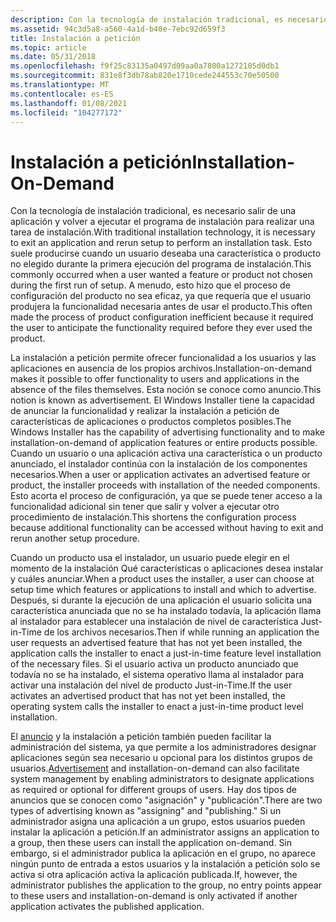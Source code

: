 ```yaml
---
description: Con la tecnología de instalación tradicional, es necesario salir de una aplicación y volver a ejecutar el programa de instalación para realizar una tarea de instalación.
ms.assetid: 94c3d5a8-a560-4a1d-b40e-7ebc92d659f3
title: Instalación a petición
ms.topic: article
ms.date: 05/31/2018
ms.openlocfilehash: f9f25c83135a0497d09aa0a7800a1272105d0db1
ms.sourcegitcommit: 831e8f3db78ab820e1710cede244553c70e50500
ms.translationtype: MT
ms.contentlocale: es-ES
ms.lasthandoff: 01/08/2021
ms.locfileid: "104277172"
---
```

# <a name="installation-on-demand"></a><span data-ttu-id="2cb7d-103">Instalación a petición</span><span class="sxs-lookup"><span data-stu-id="2cb7d-103">Installation-On-Demand</span></span>

<span data-ttu-id="2cb7d-104">Con la tecnología de instalación tradicional, es necesario salir de una aplicación y volver a ejecutar el programa de instalación para realizar una tarea de instalación.</span><span class="sxs-lookup"><span data-stu-id="2cb7d-104">With traditional installation technology, it is necessary to exit an application and rerun setup to perform an installation task.</span></span> <span data-ttu-id="2cb7d-105">Esto suele producirse cuando un usuario deseaba una característica o producto no elegido durante la primera ejecución del programa de instalación.</span><span class="sxs-lookup"><span data-stu-id="2cb7d-105">This commonly occurred when a user wanted a feature or product not chosen during the first run of setup.</span></span> <span data-ttu-id="2cb7d-106">A menudo, esto hizo que el proceso de configuración del producto no sea eficaz, ya que requería que el usuario produjera la funcionalidad necesaria antes de usar el producto.</span><span class="sxs-lookup"><span data-stu-id="2cb7d-106">This often made the process of product configuration inefficient because it required the user to anticipate the functionality required before they ever used the product.</span></span>

<span data-ttu-id="2cb7d-107">La instalación a petición permite ofrecer funcionalidad a los usuarios y las aplicaciones en ausencia de los propios archivos.</span><span class="sxs-lookup"><span data-stu-id="2cb7d-107">Installation-on-demand makes it possible to offer functionality to users and applications in the absence of the files themselves.</span></span> <span data-ttu-id="2cb7d-108">Esta noción se conoce como anuncio.</span><span class="sxs-lookup"><span data-stu-id="2cb7d-108">This notion is known as advertisement.</span></span> <span data-ttu-id="2cb7d-109">El Windows Installer tiene la capacidad de anunciar la funcionalidad y realizar la instalación a petición de características de aplicaciones o productos completos posibles.</span><span class="sxs-lookup"><span data-stu-id="2cb7d-109">The Windows Installer has the capability of advertising functionality and to make installation-on-demand of application features or entire products possible.</span></span> <span data-ttu-id="2cb7d-110">Cuando un usuario o una aplicación activa una característica o un producto anunciado, el instalador continúa con la instalación de los componentes necesarios.</span><span class="sxs-lookup"><span data-stu-id="2cb7d-110">When a user or application activates an advertised feature or product, the installer proceeds with installation of the needed components.</span></span> <span data-ttu-id="2cb7d-111">Esto acorta el proceso de configuración, ya que se puede tener acceso a la funcionalidad adicional sin tener que salir y volver a ejecutar otro procedimiento de instalación.</span><span class="sxs-lookup"><span data-stu-id="2cb7d-111">This shortens the configuration process because additional functionality can be accessed without having to exit and rerun another setup procedure.</span></span>

<span data-ttu-id="2cb7d-112">Cuando un producto usa el instalador, un usuario puede elegir en el momento de la instalación Qué características o aplicaciones desea instalar y cuáles anunciar.</span><span class="sxs-lookup"><span data-stu-id="2cb7d-112">When a product uses the installer, a user can choose at setup time which features or applications to install and which to advertise.</span></span> <span data-ttu-id="2cb7d-113">Después, si durante la ejecución de una aplicación el usuario solicita una característica anunciada que no se ha instalado todavía, la aplicación llama al instalador para establecer una instalación de nivel de característica Just-in-Time de los archivos necesarios.</span><span class="sxs-lookup"><span data-stu-id="2cb7d-113">Then if while running an application the user requests an advertised feature that has not yet been installed, the application calls the installer to enact a just-in-time feature level installation of the necessary files.</span></span> <span data-ttu-id="2cb7d-114">Si el usuario activa un producto anunciado que todavía no se ha instalado, el sistema operativo llama al instalador para activar una instalación del nivel de producto Just-in-Time.</span><span class="sxs-lookup"><span data-stu-id="2cb7d-114">If the user activates an advertised product that has not yet been installed, the operating system calls the installer to enact a just-in-time product level installation.</span></span>

<span data-ttu-id="2cb7d-115">El [anuncio](advertisement.md) y la instalación a petición también pueden facilitar la administración del sistema, ya que permite a los administradores designar aplicaciones según sea necesario u opcional para los distintos grupos de usuarios.</span><span class="sxs-lookup"><span data-stu-id="2cb7d-115">[Advertisement](advertisement.md) and installation-on-demand can also facilitate system management by enabling administrators to designate applications as required or optional for different groups of users.</span></span> <span data-ttu-id="2cb7d-116">Hay dos tipos de anuncios que se conocen como "asignación" y "publicación".</span><span class="sxs-lookup"><span data-stu-id="2cb7d-116">There are two types of advertising known as "assigning" and "publishing."</span></span> <span data-ttu-id="2cb7d-117">Si un administrador asigna una aplicación a un grupo, estos usuarios pueden instalar la aplicación a petición.</span><span class="sxs-lookup"><span data-stu-id="2cb7d-117">If an administrator assigns an application to a group, then these users can install the application on-demand.</span></span> <span data-ttu-id="2cb7d-118">Sin embargo, si el administrador publica la aplicación en el grupo, no aparece ningún punto de entrada a estos usuarios y la instalación a petición solo se activa si otra aplicación activa la aplicación publicada.</span><span class="sxs-lookup"><span data-stu-id="2cb7d-118">If, however, the administrator publishes the application to the group, no entry points appear to these users and installation-on-demand is only activated if another application activates the published application.</span></span>

 

 



